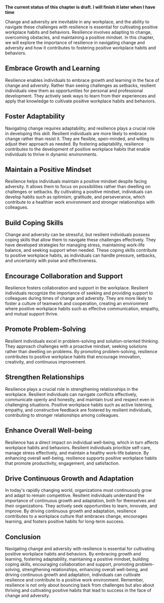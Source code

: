 **The current status of this chapter is draft. I will finish it later when I have time**

Change and adversity are inevitable in any workplace, and the ability to navigate these challenges with resilience is essential for cultivating positive workplace habits and behaviors. Resilience involves adapting to change, overcoming obstacles, and maintaining a positive mindset. In this chapter, we will explore the importance of resilience in navigating change and adversity and how it contributes to fostering positive workplace habits and behaviors.

Embrace Growth and Learning
---------------------------

Resilience enables individuals to embrace growth and learning in the face of change and adversity. Rather than seeing challenges as setbacks, resilient individuals view them as opportunities for personal and professional development. They actively seek ways to learn from their experiences and apply that knowledge to cultivate positive workplace habits and behaviors.

Foster Adaptability
-------------------

Navigating change requires adaptability, and resilience plays a crucial role in developing this skill. Resilient individuals are more likely to embrace change rather than resist it. They are flexible, open-minded, and willing to adjust their approach as needed. By fostering adaptability, resilience contributes to the development of positive workplace habits that enable individuals to thrive in dynamic environments.

Maintain a Positive Mindset
---------------------------

Resilience helps individuals maintain a positive mindset despite facing adversity. It allows them to focus on possibilities rather than dwelling on challenges or setbacks. By cultivating a positive mindset, individuals can develop habits such as optimism, gratitude, and perseverance, which contribute to a healthier work environment and stronger relationships with colleagues.

Build Coping Skills
-------------------

Change and adversity can be stressful, but resilient individuals possess coping skills that allow them to navigate these challenges effectively. They have developed strategies for managing stress, maintaining work-life balance, and seeking support when needed. These coping skills contribute to positive workplace habits, as individuals can handle pressure, setbacks, and uncertainty with poise and effectiveness.

Encourage Collaboration and Support
-----------------------------------

Resilience fosters collaboration and support in the workplace. Resilient individuals recognize the importance of seeking and providing support to colleagues during times of change and adversity. They are more likely to foster a culture of teamwork and cooperation, creating an environment where positive workplace habits such as effective communication, empathy, and mutual support thrive.

Promote Problem-Solving
-----------------------

Resilient individuals excel in problem-solving and solution-oriented thinking. They approach challenges with a proactive mindset, seeking solutions rather than dwelling on problems. By promoting problem-solving, resilience contributes to positive workplace habits that encourage innovation, creativity, and continuous improvement.

Strengthen Relationships
------------------------

Resilience plays a crucial role in strengthening relationships in the workplace. Resilient individuals can navigate conflicts effectively, communicate openly and honestly, and maintain trust and respect even in challenging situations. Positive workplace habits such as active listening, empathy, and constructive feedback are fostered by resilient individuals, contributing to stronger relationships among colleagues.

Enhance Overall Well-being
--------------------------

Resilience has a direct impact on individual well-being, which in turn affects workplace habits and behaviors. Resilient individuals prioritize self-care, manage stress effectively, and maintain a healthy work-life balance. By enhancing overall well-being, resilience supports positive workplace habits that promote productivity, engagement, and satisfaction.

Drive Continuous Growth and Adaptation
--------------------------------------

In today's rapidly changing world, organizations must continuously grow and adapt to remain competitive. Resilient individuals understand the importance of continuous growth and adaptation, both for themselves and their organizations. They actively seek opportunities to learn, innovate, and improve. By driving continuous growth and adaptation, resilience contributes to a workplace culture that embraces change, encourages learning, and fosters positive habits for long-term success.

Conclusion
----------

Navigating change and adversity with resilience is essential for cultivating positive workplace habits and behaviors. By embracing growth and learning, fostering adaptability, maintaining a positive mindset, building coping skills, encouraging collaboration and support, promoting problem-solving, strengthening relationships, enhancing overall well-being, and driving continuous growth and adaptation, individuals can cultivate resilience and contribute to a positive work environment. Remember, resilience is not only about bouncing back from challenges but also about thriving and cultivating positive habits that lead to success in the face of change and adversity.
